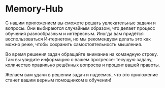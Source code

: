 # Memory-Hub
С нашим приложением вы сможете решать увлекательные задачи и вопросы. Они выбираются случайным образом, что делает процесс обучения разнообразным и интересным. Иногда вам придётся воспользоваться Интернетом, но мы рекомендуем делать это как можно реже, чтобы сохранить самостоятельность мышления. 

Во время решения задач обращайте внимание на командную строку. Там вы увидите информацию о вашем прогрессе: текущую задачу, количество правильно решённых вопросов и процент вашей правоты. 

Желаем вам удачи в решении задач и надеемся, что это приложение станет вашим верным помощником в обучении!
